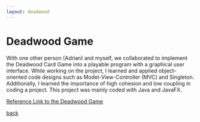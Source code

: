 ```yaml
---
layout: deadwood
---
```


# Deadwood Game

With one other person (Adrian) and myself, we collaborated to implement the Deadwood Card Game into a playable program with a graphical user interface. While working on the project, I learned and applied object-oriented code designs such as Model-View-Controller (MVC) and Singleton. Additionally, I learned the importance of high cohesion and low coupling in coding a project. This project was mainly coded with Java and JavaFX.

[Reference Link to the Deadwood Game](https://cheapass.com/free-games/deadwood/)

[back](./)
